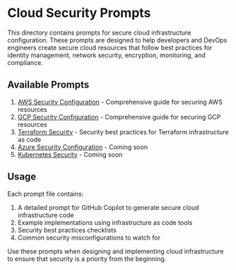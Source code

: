 # Cloud Security Prompts

This directory contains prompts for secure cloud infrastructure configuration. These prompts are designed to help developers and DevOps engineers create secure cloud resources that follow best practices for identity management, network security, encryption, monitoring, and compliance.

## Available Prompts

1. [AWS Security Configuration](./aws-security.md) - Comprehensive guide for securing AWS resources
2. [GCP Security Configuration](./gcp-security.md) - Comprehensive guide for securing GCP resources
3. [Terraform Security](./terraform-security.md) - Security best practices for Terraform infrastructure as code
4. [Azure Security Configuration](./azure-security.md) - Coming soon
5. [Kubernetes Security](./kubernetes-security.md) - Coming soon

## Usage

Each prompt file contains:

1. A detailed prompt for GitHub Copilot to generate secure cloud infrastructure code
2. Example implementations using infrastructure as code tools
3. Security best practices checklists
4. Common security misconfigurations to watch for

Use these prompts when designing and implementing cloud infrastructure to ensure that security is a priority from the beginning.
